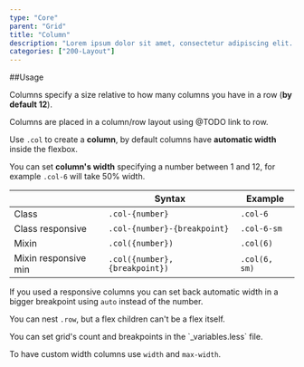 ```yaml
---
type: "Core"
parent: "Grid"
title: "Column"
description: "Lorem ipsum dolor sit amet, consectetur adipiscing elit. Nunc tempus laoreet leo sit amet iaculis."
categories: ["200-Layout"]
---
```


##Usage

Columns specify a size relative to how many columns you have in a row (**by default 12**).

Columns are placed in a column/row layout using @TODO link to row.

Use `.col` to create a <strong>column</strong>, by default columns have **automatic width** inside the flexbox.

<script type="text/plain" class="language-markup">
  <div class="col">
    <!-- content -->
  </div>
</script>

You can set **column's width** specifying a number between 1 and 12, for example `.col-6` will take 50% width.

<div class="table--scroll">

|                         | Syntax                                    | Example                       |
| ----------------------- | ----------------------------------------- | ----------------------------- |
| Class                   | `.col-{number}`                          | `.col-6`                     |
| Class responsive        | `.col-{number}-{breakpoint}`             | `.col-6-sm`                  |
| Mixin                   | `.col({number})`                          | `.col(6)`                     |
| Mixin responsive min    | `.col({number}, {breakpoint})`            | `.col(6, sm)`                 |

</div>

If you used a responsive columns you can set back automatic width in a bigger breakpoint using `auto` instead of the number.

You can nest `.row`, but a flex children can't be a flex itself.

<div class="alert">
  <div class="alert_content">
    You can set grid's count and breakpoints in the `_variables.less` file.
  </div>
</div>

<demo>
  <div class="demo-inline">
    <div class="demo_item demo_preview" data-name="columns">
      <div class="demo_source demo_source--from demo-cols" data-lang="language-markup">
        <div class="row">
          <div class="col-4"></div>
          <div class="col-8"></div>
          <div class="col-12 col-8-sm"></div>
          <div class="col-12 col-4-sm"></div>
          <div class="col-auto col-2-sm"></div>
          <div class="col-auto"></div>
          <div class="col-auto col-2-sm col-auto-lg"></div>
        </div>
      </div>
    </div>
  </div>
</demo>

<demo>
  <div class="demo-inline">
    <div class="demo_item demo_preview" data-name="nested">
      <div class="demo_source demo_source--from demo-cols-nested" data-lang="language-markup">
        <div class="row">
          <div class="col-4">
            <div class="row">
              <div class="col-4"></div>
              <div class="col-8"></div>
              <div class="col-8"></div>
              <div class="col-4"></div>
            </div>
          </div>
          <div class="col-8">
            <div class="row">
              <div class="col-12 col-8-sm"></div>
              <div class="col-12 col-4-sm"></div>
              <div class="col-auto"></div>
              <div class="col-auto col-2-sm col-auto-lg"></div>
            </div>
          </div>
        </div>
      </div>
    </div>
  </div>
</demo>

To have custom width columns use `width` and `max-width`.

<demo>
  <demovanilla src="demos/inline/demos/grid/custom">
  </demovanilla>
</demo>
